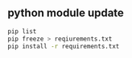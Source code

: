 

## python module update
```sh
pip list
pip freeze > reqiurements.txt
pip install -r requirements.txt
```
